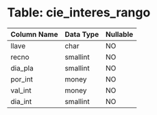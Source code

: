 # Table: cie_interes_rango

| Column Name | Data Type | Nullable |
|-------------|-----------|----------|
| llave | char | NO |
| recno | smallint | NO |
| dia_pla | smallint | NO |
| por_int | money | NO |
| val_int | money | NO |
| dia_int | smallint | NO |
